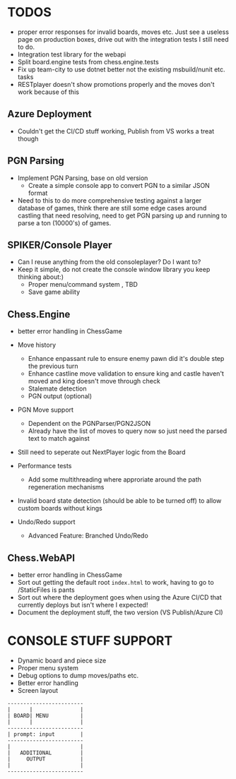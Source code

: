 # TODOS
* proper error responses for invalid boards, moves etc. Just see a useless page on production boxes, drive out with the integration tests I still need to do.
* Integration test library for the webapi
* Split board.engine tests from chess.engine.tests
* Fix up team-city to use dotnet better not the existing msbuild/nunit etc. tasks
* RESTplayer doesn't show promotions properly and the moves don't work because of this
## Azure Deployment
* Couldn't get the CI/CD stuff working, Publish from VS works a treat though


## PGN Parsing
* Implement PGN Parsing, base on old version
  * Create a simple console app to convert PGN to a similar JSON format
* Need to this to do more comprehensive testing against a larger database of games, think there are still some edge cases around castling that need resolving, need to get PGN parsing up and running to parse a ton (10000's) of games.

## SPIKER/Console Player
* Can I reuse anything from the old consoleplayer? Do I want to?
* Keep it simple, do not create the console window library you keep thinking about:)
	* Proper menu/command system , TBD
	* Save game ability

## Chess.Engine
* better error handling in ChessGame
* Move history
	* Enhance enpassant rule to ensure enemy pawn did it's double step the previous turn
	* Enhance castline move validation to ensure king and castle haven't moved and king doesn't move through check
	* Stalemate detection
	* PGN output (optional)
* PGN Move support
	* Dependent on the PGNParser/PGN2JSON
	* Already have the list of moves to query now so just need the parsed text to match against

* Still need to seperate out NextPlayer logic from the Board

* Performance tests
	* Add some multithreading where approriate around the path regeneration mechanisms
* Invalid board state detection (should be able to be turned off) to allow custom boards without kings
* Undo/Redo support
	* Advanced Feature: Branched Undo/Redo

## Chess.WebAPI
* better error handling in ChessGame
* Sort out getting the default root `index.html` to work, having to go to /StaticFiles is pants
* Sort out where the deployment goes when using the Azure CI/CD that currently deploys but isn't where I expected!
* Document the deployment stuff, the two version (VS Publish/Azure CI)



# CONSOLE STUFF SUPPORT

* Dynamic board and piece size
* Proper menu system
*	Debug options to dump moves/paths etc.
* Better error handling
* Screen layout
```
------------------------
|      |               |
| BOARD| MENU          |
|      |               |
------------------------
| prompt: input        |
------------------------
|                      |
|   ADDITIONAL         |
|     OUTPUT           |
|                      |
------------------------
```